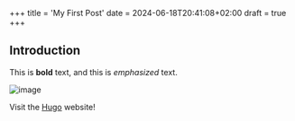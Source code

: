 +++
title = 'My First Post'
date = 2024-06-18T20:41:08+02:00
draft = true
+++
## Introduction

This is **bold** text, and this is *emphasized* text.

![image](https://images.unsplash.com/photo-1712847331843-b1118196c447?q=80&w=2532&auto=format&fit=crop&ixlib=rb-4.0.3&ixid=M3wxMjA3fDF8MHxwaG90by1wYWdlfHx8fGVufDB8fHx8fA%3D%3D)



Visit the [Hugo](https://gohugo.io) website!